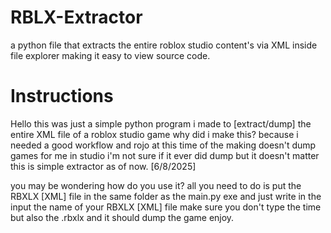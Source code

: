 # RBLX-Extractor
a python file that extracts the entire roblox studio content's via XML inside file explorer making it easy to view source code.


# Instructions
Hello this was just a simple python program i made to [extract/dump] the entire XML file of a roblox studio game
why did i make this? because i needed a good workflow and rojo at this time of the making doesn't dump games for me in studio i'm not sure
if it ever did dump but it doesn't matter this is simple extractor as of now. [6/8/2025]

you may be wondering how do you use it? 
all you need to do is put the RBXLX [XML] file in the same folder as the main.py exe and just write in the input the name of your
RBXLX [XML] file make sure you don't type the time but also the .rbxlx and it should dump the game enjoy.
